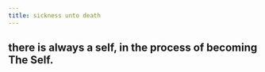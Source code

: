 ```yaml
---
title: sickness unto death
---
```


## there is always a self, in the process of becoming The Self.
